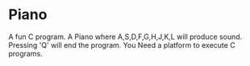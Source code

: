# Piano

A fun C program.
A Piano where A,S,D,F,G,H,J,K,L will produce sound.
Pressing 'Q' will end the program.
You Need a platform to execute C programs.
